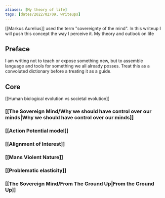 ```yaml
---
aliases: [My theory of life]
tags: [dates/2022/02/09, writeups]
---
```

[[Markus Aurelius]] used the term "sovereignty of the mind". In this writeup I will push this concept the way I perceive it.
My theory and outlook on life

## Preface
I am writing not to teach or expose something new, but to assemble language and tools for something we all already posses. Treat this as a convoluted dictionary before a treating it as a guide.

## Core
[[Human biological evolution vs societal evolution]]
### [[The Sovereign Mind/Why we should have control over our minds|Why we should have control over our minds]]
### [[Action Potential model]]
### [[Alignment of Interest]]
### [[Mans Violent Nature]]
### [[Problematic elasticity]]
### [[The Sovereign Mind/From The Ground Up|From the Ground Up]]

